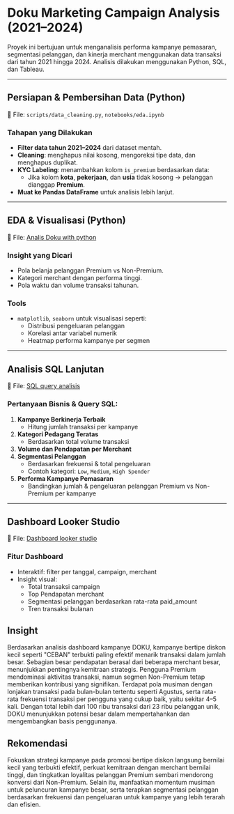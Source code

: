 # Doku Marketing Campaign Analysis (2021–2024)

Proyek ini bertujuan untuk menganalisis performa kampanye pemasaran, segmentasi pelanggan, dan kinerja merchant menggunakan data transaksi dari tahun 2021 hingga 2024. Analisis dilakukan menggunakan Python, SQL, dan Tableau.

---

## Persiapan & Pembersihan Data (Python)

📌 File: `scripts/data_cleaning.py`, `notebooks/eda.ipynb`

### Tahapan yang Dilakukan
- **Filter data tahun 2021–2024** dari dataset mentah.
- **Cleaning**: menghapus nilai kosong, mengoreksi tipe data, dan menghapus duplikat.
- **KYC Labeling**: menambahkan kolom `is_premium` berdasarkan data:
  - Jika kolom **kota**, **pekerjaan**, dan **usia** tidak kosong → pelanggan dianggap **Premium**.
- **Muat ke Pandas DataFrame** untuk analisis lebih lanjut.

---

## EDA & Visualisasi (Python)

📌 File: [Analis Doku with python](https://github.com/Gilangsejati/Doku-E-Wallet-Analisis/blob/main/Studycase-%20Doku-Analisis/scripts/DOKU.ipynb)



### Insight yang Dicari
- Pola belanja pelanggan Premium vs Non-Premium.
- Kategori merchant dengan performa tinggi.
- Pola waktu dan volume transaksi tahunan.

### Tools
- `matplotlib`, `seaborn` untuk visualisasi seperti:
  - Distribusi pengeluaran pelanggan
  - Korelasi antar variabel numerik
  - Heatmap performa kampanye per segmen

---

## Analisis SQL Lanjutan

📌 File: [SQL query analisis](https://github.com/Gilangsejati/Doku-E-Wallet-Analisis/blob/main/Studycase-%20Doku-Analisis/sql/sql-analisis-doku.sql)

### Pertanyaan Bisnis & Query SQL:
1. **Kampanye Berkinerja Terbaik**
   - Hitung jumlah transaksi per kampanye
2. **Kategori Pedagang Teratas**
   - Berdasarkan total volume transaksi
3. **Volume dan Pendapatan per Merchant**
4. **Segmentasi Pelanggan**
   - Berdasarkan frekuensi & total pengeluaran
   - Contoh kategori: `Low`, `Medium`, `High Spender`
5. **Performa Kampanye Pemasaran**
   - Bandingkan jumlah & pengeluaran pelanggan Premium vs Non-Premium per kampanye

---

## Dashboard Looker Studio

📌 File:  [Dashboard looker studio](https://github.com/Gilangsejati/Doku-E-Wallet-Analisis/blob/main/Studycase-%20Doku-Analisis/dashboard/Doku_champaign.pdf)
### Fitur Dashboard
- Interaktif: filter per tanggal, campaign, merchant
- Insight visual:
  - Total transaksi campaign
  - Top Pendapatan merchant
  - Segmentasi pelanggan berdasarkan rata-rata paid_amount
  - Tren transaksi bulanan

## Insight
Berdasarkan analisis dashboard kampanye DOKU, kampanye bertipe diskon kecil seperti "CEBAN" terbukti paling efektif menarik transaksi dalam jumlah besar. Sebagian besar pendapatan berasal dari beberapa merchant besar, menunjukkan pentingnya kemitraan strategis. Pengguna Premium mendominasi aktivitas transaksi, namun segmen Non-Premium tetap memberikan kontribusi yang signifikan. Terdapat pola musiman dengan lonjakan transaksi pada bulan-bulan tertentu seperti Agustus, serta rata-rata frekuensi transaksi per pengguna yang cukup baik, yaitu sekitar 4–5 kali. Dengan total lebih dari 100 ribu transaksi dari 23 ribu pelanggan unik, DOKU menunjukkan potensi besar dalam mempertahankan dan mengembangkan basis penggunanya.

## Rekomendasi
Fokuskan strategi kampanye pada promosi bertipe diskon langsung bernilai kecil yang terbukti efektif, perkuat kemitraan dengan merchant bernilai tinggi, dan tingkatkan loyalitas pelanggan Premium sembari mendorong konversi dari Non-Premium. Selain itu, manfaatkan momentum musiman untuk peluncuran kampanye besar, serta terapkan segmentasi pelanggan berdasarkan frekuensi dan pengeluaran untuk kampanye yang lebih terarah dan efisien.





